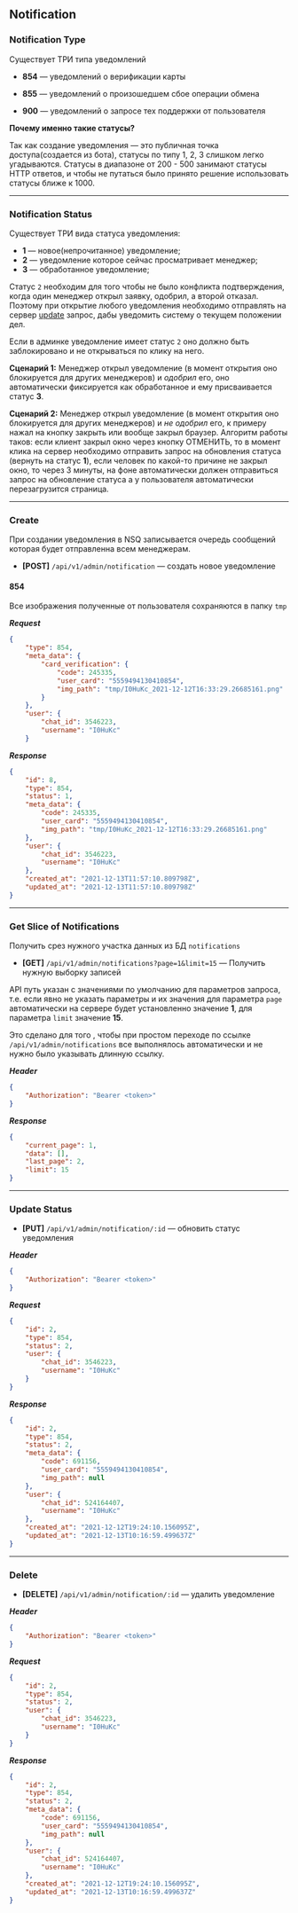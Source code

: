 ## Notification

### Notification Type

Существует ТРИ типа уведомлений

- **854** — уведомлений о верификации карты
- **855** — уведомлений о произошедшем сбое операции обмена

- **900** — уведомлений о запросе тех поддержки от пользователя

**Почему именно такие статусы?**

Так как создание уведомления — это публичная точка доступа(создается из бота), статусы по типу 1, 2, 3 слишком легко угадываются.
Статусы в диапазоне от 200 - 500 занимают статусы HTTP ответов, и чтобы не путаться было принято решение использовать статусы ближе к 1000.

<hr>

### Notification Status

Существует ТРИ вида статуса уведомления:

- **1** — новое(непрочитанное) уведомление;
- **2** — уведомление которое сейчас просматривает менеджер;
- **3** — обработанное уведомление;

Статус `2` необходим для того чтобы не было конфликта подтверждения, когда один менеджер открыл заявку, одобрил, а второй отказал. 
Поэтому при открытие любого уведомления необходимо отправлять на сервер [update](#update-status) запрос, дабы уведомить систему о текущем положении дел.

Если в админке уведомление имеет статус `2` оно должно быть заблокировано и не открываться по клику на него.

**Сценарий 1:**
Менеджер открыл уведомление (в момент открытия оно блокируется для других менеджеров) и *одобрил* его, оно автоматически фиксируется как обработанное и ему присваивается статус **3**. 

**Сценарий 2:**
Менеджер открыл уведомление (в момент открытия оно блокируется для других менеджеров) и *не одобрил* его, к примеру нажал на кнопку закрыть или вообще закрыл браузер. Алгоритм работы таков: если клиент закрыл окно через кнопку ОТМЕНИТЬ, то в момент клика на сервер необходимо отправить запрос на обновления статуса (вернуть на статус **1**), если человек по какой-то причине не закрыл окно, то через 3 минуты, на фоне автоматически должен отправиться запрос на обновление статуса а у пользователя автоматически перезагрузится страница. 

<hr>

### Create

При создании уведомления в NSQ записывается очередь сообщений которая будет отправленна всем менеджерам.


- **[POST]** `/api/v1/admin/notification` — создать новое уведомление

#### 854

Все изображения полученные от пользователя сохраняются в папку `tmp`

***Request***

```json
{
    "type": 854,
    "meta_data": {
        "card_verification": {
            "code": 245335,
            "user_card": "5559494130410854",
            "img_path": "tmp/I0HuKc_2021-12-12T16:33:29.26685161.png"
        }
    },
    "user": {
        "chat_id": 3546223,
        "username": "I0HuKc"
    }

```

***Response***

```json
{
    "id": 8,
    "type": 854,
    "status": 1,
    "meta_data": {
        "code": 245335,
        "user_card": "5559494130410854",
        "img_path": "tmp/I0HuKc_2021-12-12T16:33:29.26685161.png"
    },
    "user": {
        "chat_id": 3546223,
        "username": "I0HuKc"
    },
    "created_at": "2021-12-13T11:57:10.809798Z",
    "updated_at": "2021-12-13T11:57:10.809798Z"
}
```

<hr>

### Get Slice of Notifications

Получить срез нужного участка данных из БД `notifications`

- **[GET]** `/api/v1/admin/notifications?page=1&limit=15` — Получить нужную выборку записей 

API путь указан с значениями по умолчанию для параметров запроса, т.е. если явно не указать параметры и их значения для параметра `page` автоматически на сервере будет установленно значение **1**, для параметра `limit` значение **15**. 

Это сделано для того , чтобы при простом переходе по ссылке `/api/v1/admin/notifications` все выполнялось автоматически и не нужно было указывать длинную ссылку. 

***Header***

```json
{
    "Authorization": "Bearer <token>"
}
```

***Response***

```json
{
    "current_page": 1,
    "data": [],
    "last_page": 2,
    "limit": 15
}
```

<hr>

### Update Status

- **[PUT]** `/api/v1/admin/notification/:id` — обновить статус уведомления


***Header***

```json
{
    "Authorization": "Bearer <token>"
}
```


***Request***

```json
{
    "id": 2,
    "type": 854,
    "status": 2,
    "user": {
        "chat_id": 3546223,
        "username": "I0HuKc"
    }
}
```


***Response***

```json
{
    "id": 2,
    "type": 854,
    "status": 2,
    "meta_data": {
        "code": 691156,
        "user_card": "5559494130410854",
        "img_path": null
    },
    "user": {
        "chat_id": 524164407,
        "username": "I0HuKc"
    },
    "created_at": "2021-12-12T19:24:10.156095Z",
    "updated_at": "2021-12-13T10:16:59.499637Z"
}
```

<hr>

### Delete

- **[DELETE]** `/api/v1/admin/notification/:id` — удалить уведомление

***Header***

```json
{
    "Authorization": "Bearer <token>"
}
```


***Request***

```json
{
    "id": 2,
    "type": 854,
    "status": 2,
    "user": {
        "chat_id": 3546223,
        "username": "I0HuKc"
    }
}
```


***Response***

```json
{
    "id": 2,
    "type": 854,
    "status": 2,
    "meta_data": {
        "code": 691156,
        "user_card": "5559494130410854",
        "img_path": null
    },
    "user": {
        "chat_id": 524164407,
        "username": "I0HuKc"
    },
    "created_at": "2021-12-12T19:24:10.156095Z",
    "updated_at": "2021-12-13T10:16:59.499637Z"
}
```